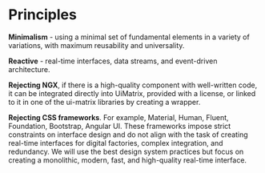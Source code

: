 # Principles

**Minimalism** - using a minimal set of fundamental elements in a variety of variations, with maximum reusability and
universality.

**Reactive** - real-time interfaces, data streams, and event-driven architecture.

**Rejecting NGX**, if there is a high-quality component with well-written code, it can be integrated directly into
UiMatrix, provided with a license, or linked to it in one of the ui-matrix libraries by creating a wrapper.

**Rejecting CSS frameworks**. For example, Material, Human, Fluent, Foundation, Bootstrap, Angular UI. These frameworks
impose strict constraints on interface design and do not align with the task of creating real-time interfaces for
digital factories, complex integration, and redundancy. We will use the best design system practices but focus on
creating a monolithic, modern, fast, and high-quality real-time interface.

